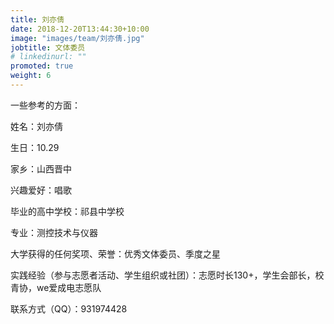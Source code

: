 ```yaml
---
title: 刘亦倩
date: 2018-12-20T13:44:30+10:00
image: "images/team/刘亦倩.jpg"
jobtitle: 文体委员
# linkedinurl: ""
promoted: true
weight: 6
---
```


一些参考的方面：

姓名：刘亦倩

生日：10.29

家乡：山西晋中

兴趣爱好：唱歌

毕业的高中学校：祁县中学校

专业：测控技术与仪器

大学获得的任何奖项、荣誉：优秀文体委员、季度之星

实践经验（参与志愿者活动、学生组织或社团）：志愿时长130+，学生会部长，校青协，we爱成电志愿队

联系方式（QQ）：931974428